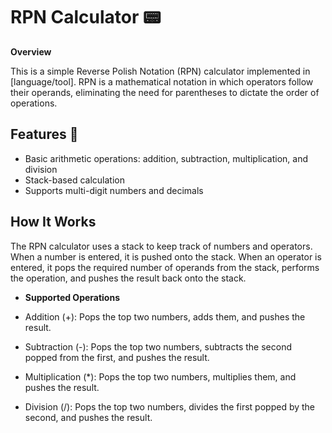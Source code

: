 
# **RPN Calculator** 📟
 **Overview**

This is a simple Reverse Polish Notation (RPN) calculator implemented in [language/tool]. RPN is a mathematical notation in which operators follow their operands, eliminating the need for parentheses to dictate the order of operations.


## Features 🔢

- Basic arithmetic operations: addition, subtraction, multiplication, and division
- Stack-based calculation
- Supports multi-digit numbers and decimals

## How It Works

The RPN calculator uses a stack to keep track of numbers and operators. When a number is entered, it is pushed onto the stack. When an operator is entered, it pops the required number of operands from the stack, performs the operation, and pushes the result back onto the stack.

- **Supported Operations**

- Addition (+): Pops the top two numbers, adds them, and pushes the result.
- Subtraction (-): Pops the top two numbers, subtracts the second popped from the first, and pushes the result.
- Multiplication (*): Pops the top two numbers, multiplies them, and pushes the result.
- Division (/): Pops the top two numbers, divides the first popped by the second, and pushes the result.




